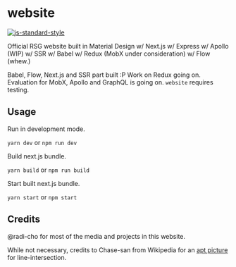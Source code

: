# website

[![js-standard-style](https://cdn.rawgit.com/standard/standard/master/badge.svg)](https://github.com/standard/standard)

Official RSG website built in Material Design w/ Next.js w/ Express w/ Apollo (WIP) w/ SSR w/ Babel w/ Redux (MobX under consideration) w/ Flow (whew.)

Babel, Flow, Next.js and SSR part built :P
Work on Redux going on.
Evaluation for MobX, Apollo and GraphQL is going on.
`website` requires testing.

## Usage

Run in development mode.

`yarn dev` or `npm run dev`

Build next.js bundle.

`yarn build` or `npm run build`

Start built next.js bundle.

`yarn start` or `npm start`

## Credits
@radi-cho for most of the media and projects in this website.

While not necessary, credits to Chase-san from Wikipedia for an [apt picture](https://commons.wikimedia.org/wiki/File:Line-Line_Intersection.png) for line-intersection.
